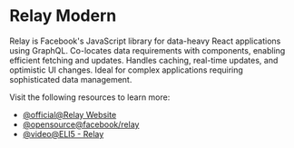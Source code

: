 # Relay Modern

Relay is Facebook's JavaScript library for data-heavy React applications using GraphQL. Co-locates data requirements with components, enabling efficient fetching and updates. Handles caching, real-time updates, and optimistic UI changes. Ideal for complex applications requiring sophisticated data management.

Visit the following resources to learn more:

- [@official@Relay Website](https://relay.dev/)
- [@opensource@facebook/relay](https://github.com/facebook/relay)
- [@video@ELI5 - Relay](https://www.youtube.com/watch?v=A4POd93GI_I)